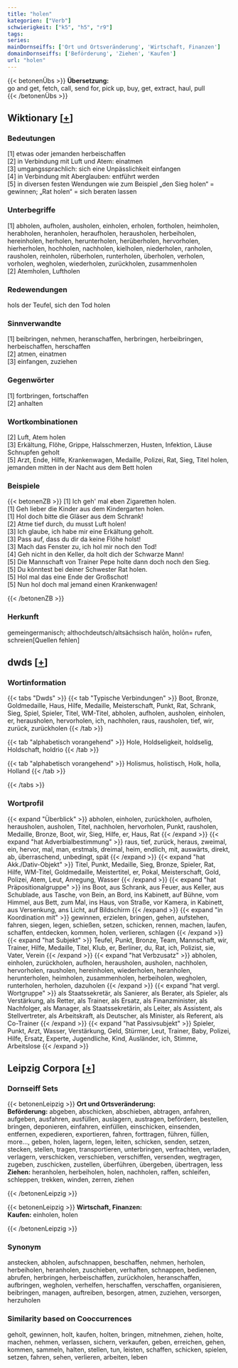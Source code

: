 ```yaml
---
title: "holen"
kategorien: ["Verb"]
schwierigkeit: ["k5", "h5", "r9"]
tags:
series:
mainDornseiffs: ['Ort und Ortsveränderung', 'Wirtschaft, Finanzen']
domainDornseiffs: ['Beförderung', 'Ziehen', 'Kaufen']
url: "holen"
---
```


{{< betonenÜbs >}}
**Übersetzung:**  
go and get, fetch, call, send for, pick up, buy, get, extract, haul, pull  
{{< /betonenÜbs >}}

## Wiktionary [[+](https://de.wiktionary.org/wiki/holen)]

### Bedeutungen
[1] etwas oder jemanden herbeischaffen  
[2] in Verbindung mit Luft und Atem: einatmen  
[3] umgangssprachlich: sich eine Unpässlichkeit einfangen  
[4] in Verbindung mit Aberglauben: entführt werden  
[5] in diversen festen Wendungen wie zum Beispiel „den Sieg holen“ = gewinnen; „Rat holen“ = sich beraten lassen  

### Unterbegriffe
[1] abholen, aufholen, ausholen, einholen, erholen, fortholen, heimholen, herabholen, heranholen, heraufholen, herausholen, herbeiholen, hereinholen, herholen, herunterholen, herüberholen, hervorholen, hierherholen, hochholen, nachholen, kielholen, niederholen, ranholen, rausholen, reinholen, rüberholen, runterholen, überholen, verholen, vorholen, wegholen, wiederholen, zurückholen, zusammenholen  
[2] Atemholen, Luftholen  

### Redewendungen
hols der Teufel, sich den Tod holen  

### Sinnverwandte
[1] beibringen, nehmen, heranschaffen, herbringen, herbeibringen, herbeischaffen, herschaffen  
[2] atmen, einatmen  
[3] einfangen, zuziehen  

### Gegenwörter
[1] fortbringen, fortschaffen  
[2] anhalten  

### Wortkombinationen
[2] Luft, Atem holen  
[3] Erkältung, Flöhe, Grippe, Halsschmerzen, Husten, Infektion, Läuse Schnupfen geholt  
[5] Arzt, Ende, Hilfe, Krankenwagen, Medaille, Polizei, Rat, Sieg, Titel holen, jemanden mitten in der Nacht aus dem Bett holen  

### Beispiele
{{< betonenZB >}}
[1] Ich geh' mal eben Zigaretten holen.  
[1] Geh lieber die Kinder aus dem Kindergarten holen.  
[1] Hol doch bitte die Gläser aus dem Schrank!  
[2] Atme tief durch, du musst Luft holen!  
[3] Ich glaube, ich habe mir eine Erkältung geholt.  
[3] Pass auf, dass du dir da keine Flöhe holst!  
[3] Mach das Fenster zu, ich hol mir noch den Tod!  
[4] Geh nicht in den Keller, da holt dich der Schwarze Mann!  
[5] Die Mannschaft von Trainer Pepe holte dann doch noch den Sieg.  
[5] Du könntest bei deiner Schwester Rat holen.  
[5] Hol mal das eine Ende der Großschot!  
[5] Nun hol doch mal jemand einen Krankenwagen!  

{{< /betonenZB >}}
### Herkunft
gemeingermanisch; althochdeutsch/altsächsisch halōn, holōn= rufen, schreien[Quellen fehlen]  



## dwds [[+](https://www.dwds.de/wb/holen)]

### Wortinformation
{{< tabs "Dwds" >}}
{{< tab "Typische Verbindungen" >}}
Boot, Bronze, Goldmedaille, Haus, Hilfe, Medaille, Meisterschaft, Punkt, Rat, Schrank, Sieg, Spiel, Spieler, Titel, WM-Titel, abholen, aufholen, ausholen, einholen, er, herausholen, hervorholen, ich, nachholen, raus, rausholen, tief, wir, zurück, zurückholen
{{< /tab >}}

{{< tab "alphabetisch vorangehend" >}}
Hole, Holdseligkeit, holdselig, Holdschaft, holdrio
{{< /tab >}}

{{< tab "alphabetisch vorangehend" >}}
Holismus, holistisch, Holk, holla, Holland
{{< /tab >}}

{{< /tabs >}}

### Wortprofil
{{< expand "Überblick" >}} abholen, einholen, zurückholen, aufholen, herausholen, ausholen, Titel, nachholen, hervorholen, Punkt, rausholen, Medaille, Bronze, Boot, wir, Sieg, Hilfe, er, Haus, Rat {{< /expand >}}
{{< expand "hat Adverbialbestimmung" >}} raus, tief, zurück, heraus, zweimal, ein, hervor, mal, man, erstmals, dreimal, heim, endlich, mit, auswärts, direkt, ab, überraschend, unbedingt, spät {{< /expand >}}
{{< expand "hat Akk./Dativ-Objekt" >}} Titel, Punkt, Medaille, Sieg, Bronze, Spieler, Rat, Hilfe, WM-Titel, Goldmedaille, Meistertitel, er, Pokal, Meisterschaft, Gold, Polizei, Atem, Leut, Anregung, Wasser {{< /expand >}}
{{< expand "hat Präpositionalgruppe" >}} ins Boot, aus Schrank, aus Feuer, aus Keller, aus Schublade, aus Tasche, von Bein, an Bord, ins Kabinett, auf Bühne, vom Himmel, aus Bett, zum Mal, ins Haus, von Straße, vor Kamera, in Kabinett, aus Versenkung, ans Licht, auf Bildschirm {{< /expand >}}
{{< expand "in Koordination mit" >}} gewinnen, erzielen, bringen, gehen, aufstehen, fahren, siegen, legen, schießen, setzen, schicken, rennen, machen, laufen, schaffen, entdecken, kommen, holen, verlieren, schlagen {{< /expand >}}
{{< expand "hat Subjekt" >}} Teufel, Punkt, Bronze, Team, Mannschaft, wir, Trainer, Hilfe, Medaille, Titel, Klub, er, Berliner, du, Rat, ich, Polizist, sie, Vater, Verein {{< /expand >}}
{{< expand "hat Verbzusatz" >}} abholen, einholen, zurückholen, aufholen, herausholen, ausholen, nachholen, hervorholen, rausholen, hereinholen, wiederholen, heranholen, herunterholen, heimholen, zusammenholen, herbeiholen, wegholen, runterholen, herholen, dazuholen {{< /expand >}}
{{< expand "hat vergl. Wortgruppe" >}} als Staatssekretär, als Sanierer, als Berater, als Spieler, als Verstärkung, als Retter, als Trainer, als Ersatz, als Finanzminister, als Nachfolger, als Manager, als Staatssekretärin, als Leiter, als Assistent, als Stellvertreter, als Arbeitskraft, als Deutscher, als Minister, als Referent, als Co-Trainer {{< /expand >}}
{{< expand "hat Passivsubjekt" >}} Spieler, Punkt, Arzt, Wasser, Verstärkung, Geld, Stürmer, Leut, Trainer, Baby, Polizei, Hilfe, Ersatz, Experte, Jugendliche, Kind, Ausländer, ich, Stimme, Arbeitslose {{< /expand >}}

## Leipzig Corpora [[+](https://corpora.uni-leipzig.de/en/res?word=holen&corpusId=deu_newscrawl-public_2018)]

### Dornseiff Sets
{{< betonenLeipzig >}}
**Ort und Ortsveränderung:**  
**Beförderung:** abgeben, abschicken, abschieben, abtragen, anfahren, aufgeben, ausfahren, ausfüllen, auslagern, austragen, befördern, bestellen, bringen, deponieren, einfahren, einfüllen, einschicken, einsenden, entfernen, expedieren, exportieren, fahren, forttragen, führen, füllen, more..., geben, holen, lagern, legen, leiten, schicken, senden, setzen, stecken, stellen, tragen, transportieren, unterbringen, verfrachten, verladen, verlagern, verschicken, verschieben, verschiffen, versenden, wegtragen, zugeben, zuschicken, zustellen, überführen, übergeben, übertragen, less  
**Ziehen:** heranholen, herbeiholen, holen, nachholen, raffen, schleifen, schleppen, trekken, winden, zerren, ziehen  

{{< /betonenLeipzig >}}


{{< betonenLeipzig >}}
**Wirtschaft, Finanzen:**  
**Kaufen:** einholen, holen  

{{< /betonenLeipzig >}}

### Synonym
anstecken, abholen, aufschnappen, beschaffen, nehmen, herholen, herbeiholen, heranholen, zuschieben, verhaften, schnappen, bedienen, abrufen, herbringen, herbeischaffen, zurückholen, heranschaffen, aufbringen, wegholen, verhelfen, herschaffen, verschaffen, organisieren, beibringen, managen, auftreiben, besorgen, atmen, zuziehen, versorgen, herzuholen


### Similarity based on Cooccurrences
geholt, gewinnen, holt, kaufen, holten, bringen, mitnehmen, ziehen, holte, machen, nehmen, verlassen, sichern, verkaufen, geben, erreichen, gehen, kommen, sammeln, halten, stellen, tun, leisten, schaffen, schicken, spielen, setzen, fahren, sehen, verlieren, arbeiten, leben

